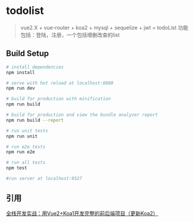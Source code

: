 # todolist

> vue2.X + vue-router + koa2 + mysql + sequelize + jwt = todoList
> 功能包括：登陆，注册，一个包括增删改查的list

## Build Setup

``` bash
# install dependencies
npm install

# serve with hot reload at localhost:8080
npm run dev

# build for production with minification
npm run build

# build for production and view the bundle analyzer report
npm run build --report

# run unit tests
npm run unit

# run e2e tests
npm run e2e

# run all tests
npm test

#run server at localhost:9527
```
## 引用
[全栈开发实战：用Vue2+Koa1开发完整的前后端项目（更新Koa2）](https://molunerfinn.com/Vue+Koa/)
